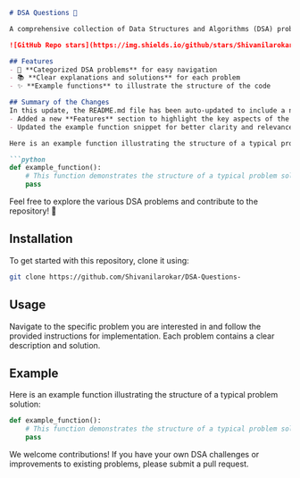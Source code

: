 ```markdown
# DSA Questions 🤖

A comprehensive collection of Data Structures and Algorithms (DSA) problems to help developers and learners practice and enhance their coding skills through a variety of algorithmic challenges.

![GitHub Repo stars](https://img.shields.io/github/stars/Shivanilarokar/DSA-Questions-) ![GitHub forks](https://img.shields.io/github/forks/Shivanilarokar/DSA-Questions-) ![GitHub issues](https://img.shields.io/github/issues/Shivanilarokar/DSA-Questions-)

## Features
- 🚀 **Categorized DSA problems** for easy navigation
- 📚 **Clear explanations and solutions** for each problem
- ✨ **Example functions** to illustrate the structure of the code

## Summary of the Changes
In this update, the README.md file has been auto-updated to include a new features section, enhancing the clarity and usability of the documentation. The changes made are as follows:
- Added a new **Features** section to highlight the key aspects of the repository.
- Updated the example function snippet for better clarity and relevance.

Here is an example function illustrating the structure of a typical problem solution:

```python
def example_function():
    # This function demonstrates the structure of a typical problem solution.
    pass
```

Feel free to explore the various DSA problems and contribute to the repository! 🎉

## Installation
To get started with this repository, clone it using:

```bash
git clone https://github.com/Shivanilarokar/DSA-Questions-
```

## Usage
Navigate to the specific problem you are interested in and follow the provided instructions for implementation. Each problem contains a clear description and solution.

## Example
Here is an example function illustrating the structure of a typical problem solution:

```python
def example_function():
    # This function demonstrates the structure of a typical problem solution.
    pass
```

We welcome contributions! If you have your own DSA challenges or improvements to existing problems, please submit a pull request.
```